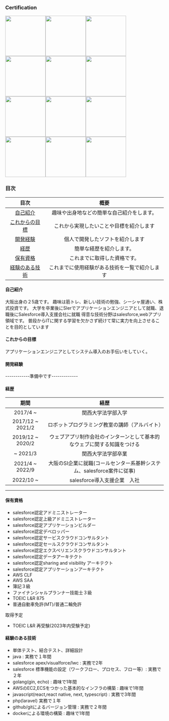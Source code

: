 ### Certification 
<img src="https://user-images.githubusercontent.com/56713064/170855323-2d659568-29e3-41b2-a479-51e39113c4d7.png" width=128 height=128 /><img src="https://user-images.githubusercontent.com/56713064/170855332-a16385f3-e0ab-497a-8cda-fa48c1cb6de5.png" width=128 height=128 /><img src="https://user-images.githubusercontent.com/56713064/170855334-8df86035-7eb4-4a40-8d0e-4899d6808c9d.png" width=128 height=128 /><img src="https://user-images.githubusercontent.com/56713064/170855338-cf424265-38c0-477e-9db8-e1d69259b1ee.png" width=128 height=128 /><img src="https://user-images.githubusercontent.com/56713064/170855343-2ffb91bd-fc11-4e52-8a29-4ee72e86b570.png" width=128 height=128 /><img src="https://user-images.githubusercontent.com/56713064/170855349-4d2d35e8-2097-4b9b-84a8-d8808f340eec.png" width=128 height=128 /><img src="https://user-images.githubusercontent.com/56713064/203708807-43758a6e-4f87-41f8-917b-09bac6faca87.png" width=128 height=128 /><img src="https://user-images.githubusercontent.com/56713064/202841177-6d893804-77bc-4603-b622-d48a6982248d.png" width=128 height=128 /><img src="https://user-images.githubusercontent.com/56713064/207795439-d9551bee-5049-4301-988e-ab6c6efdacee.png" width=128 height=128 /><img src="https://user-images.githubusercontent.com/56713064/207794670-e08c2001-d575-450f-81da-a7ca6b6d844f.png" width=128 height=128 /><img src="https://user-images.githubusercontent.com/56713064/175315067-70bf6071-3838-412d-b4c8-adc84ee0c335.png" width=128 height=128 /><img src="https://user-images.githubusercontent.com/56713064/177535205-6a717bf0-bef0-4ca3-b459-bcc9a190abe0.png" width=128 height=128 />

### 目次
|目次|概要|
|:---:|:---:|
|[自己紹介](#自己紹介)|趣味や出身地などの簡単な自己紹介をします。|
|[これからの目標](#これからの目標)|これから実現したいことや目標を紹介します|
|[開発経験](#開発経験)|個人で開発したソフトを紹介します|
|[経歴](#自己紹介)|簡単な経歴を紹介します。|
|[保有資格](#保有資格)|これまでに取得した資格です。|
|[経験のある技術](#経験のある技術)|これまでに使用経験がある技術を一覧で紹介します|

#### 自己紹介
大阪出身の２5歳です。
趣味は筋トレ、新しい技術の勉強、シーシャ屋通い、株式投資です。
大学を卒業後にSIerでアプリケーションエンジニアとして就職、退職後にSalesforce導入支援会社に就職
得意な技術分野はsalesforce,webアプリ領域です。
普段からITに関する学習を欠かさず続けて常に実力を向上させることを目的としています

#### これからの目標
アプリケーションエンジニアとしてシステム導入のお手伝いをしていく。

#### 開発経験
------------準備中です-------------

#### 経歴
|期間|経歴|
|:---:|:---:|
|2017/4 ~|関西大学法学部入学|
|2017/12 ~ 2021/2|ロボットプログラミング教室の講師（アルバイト）|
|2019/12 ~ 2020/2|ウェブアプリ制作会社のインターンとして基本的なウェブに関する知識をつける|
|~ 2021/3|関西大学法学部卒業|
|2021/4 ~ 2022/9|大阪のSI企業に就職(コールセンター系基幹システム、salesforce案件に従事)|
|2022/10 ~|salesforce導入支援企業　入社|

---
#### 保有資格
- salesforce認定アドミニストレーター
- salesforce認定上級アドミニストレーター
- salesforce認定アプリケーションビルダー
- salesforce認定デベロッパー
- salesforce認定サービスクラウドコンサルタント
- salesforce認定セールスクラウドコンサルタント
- salesforce認定エクスペリエンスクラウドコンサルタント
- salesforce認定データアーキテクト
- salesforce認定sharing and visibility アーキテクト
- salesforce認定アプリケーションアーキテクト
- AWS CLF
- AWS SAA
- 簿記３級
- ファイナンシャルプランナー技能士３級
- TOEIC L&R 875
- 普通自動車免許(MT)/普通二輪免許

取得予定
- TOEIC L&R 再受験(2023年内受験予定)

#### 経験のある技術
- 単体テスト、結合テスト、詳細設計
- java : 実務で１年間
- salesforce apex/visualforce/lwc : 実務で2年
- salesforce 標準機能の設定（ワークフロー、プロセス、フロー等）: 実務で２年
- golang(gin, echo) : 趣味で1年間
- AWSのEC2,ECSをつかった基本的なインフラの構築 : 趣味で1年間
- javascript(react,react native, next, typescript) : 実務で3年間
- php(laravel) 実務で１年
- github/gitによるバージョン管理 : 実務で２年間
- dockerによる環境の構築 : 趣味で1年間
